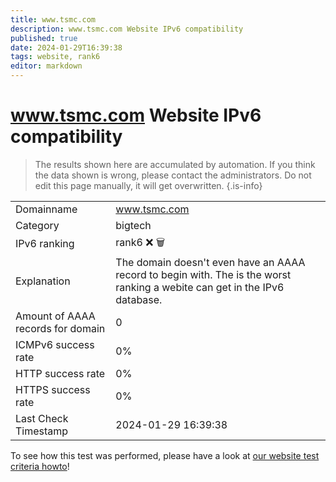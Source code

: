 ```yaml
---
title: www.tsmc.com
description: www.tsmc.com Website IPv6 compatibility
published: true
date: 2024-01-29T16:39:38
tags: website, rank6
editor: markdown
---
```


# www.tsmc.com Website IPv6 compatibility

> The results shown here are accumulated by automation. If you think the data shown is wrong, please contact the administrators. 
> Do not edit this page manually, it will get overwritten.
{.is-info}


|   |   |
| - | - |
| Domainname | www.tsmc.com
| Category | bigtech |
| IPv6 ranking | rank6 :x: :wastebasket: |
| Explanation | The domain doesn't even have an AAAA record to begin with. The is the worst ranking a webite can get in the IPv6 database. |
| Amount of AAAA records for domain | 0 |
| ICMPv6 success rate | 0%|
| HTTP success rate | 0% |
| HTTPS success rate | 0% |
| Last Check Timestamp | 2024-01-29 16:39:38 |

To see how this test was performed, please have a look at [our website test criteria howto](/howto/testcriteria/website)!

